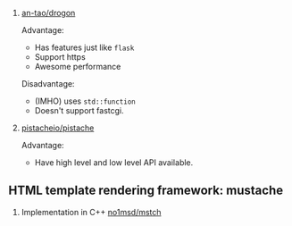  1. [an-tao/drogon](https://github.com/an-tao/drogon)
    
    Advantage:
     - Has features just like `flask`
     - Support https
     - Awesome performance
    
    Disadvantage:
     - (IMHO) uses `std::function`
     - Doesn't support fastcgi.

 2. [pistacheio/pistache](https://github.com/pistacheio/pistache)
 
    Advantage:
     - Have high level and low level API available.


## HTML template rendering framework: mustache
 1. Implementation in C++ [no1msd/mstch](https://github.com/no1msd/mstch)
